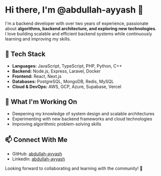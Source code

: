 # Hi there, I'm @abdullah-ayyash 👋

I'm a backend developer with over two years of experience, passionate about **algorithms, backend architecture, and exploring new technologies**. I love building scalable and efficient backend systems while continuously learning and improving my skills.

## 🔧 Tech Stack
- **Languages:** JavaScript, TypeScript, PHP, Python, C++  
- **Backend:** Node.js, Express, Laravel, Docker
- **Frontend:** React, Next.js
- **Databases:** PostgreSQL, MongoDB, Redis, MySQL
- **Cloud & DevOps:** AWS, GCP, Azure, Supabase, Vercel

## 📌 What I'm Working On
- Deepening my knowledge of system design and scalable architectures  
- Experimenting with new backend frameworks and cloud technologies  
- Improving algorithmic problem-solving skills  

## 📫 Connect With Me
- GitHub: [abdullah-ayyash](https://github.com/yourusername)
- LinkedIn: [abdullah-ayyash](https://linkedin.com/in/yourprofile)

Looking forward to collaborating and learning with the community! 🚀
